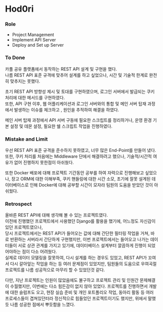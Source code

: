 # Hod0ri
### Role
- Project Management
- Implement API Server
- Deploy and Set up Server
### To Done
카풀 공유 플랫폼에서 동작하는 REST API 설계 및 구현을 했다.  
나름 REST API 표준 규격에 맞추어 설계를 하고 싶었으나, 시간 및 기술적 한계로 완전히 맞추지는 못했다.  

초기 REST API 방향성 제시 및 토대를 구현하였으며, 로그인 서버에서 발급되는 쿠키 처리에 대한 메서드를 구현하였다.  
또한, API 구현 이후, 웹 어플리케이션과 로그인 서버와의 통합 및 메인 서버 탑재 과정에서 발생하는 이슈를 체크하고 , 원인을 추적하여 해결을 하였다.  

메인 서버 탑재 과정에서 API 서버 구동에 필요한 스크립트를 정리하거나, 운영 환경 기본 설정 및 데몬 설정, 필요한 쉘 스크립트 작업을 진행하였다.

### Mistake and Limit
우선 REST API 표준 규격을 준수하지 못하였고, 너무 많은 End-Point를 만들어 냈다.  
또한, 쿠키 처리를 처음에는 Middleware 단에서 해결하려고 했으나, 기술적/시간적 여유가 없어 진행하지 못한점이 아쉬웠다.  

또한 Docker 배포에 대해 프로젝트 기간동안 공부를 하여 자력으로 진행해보고 싶었으나, 장고 ORM에 대한 이해부족, 쿠키 핸들링에 대한 시간 소모, 초기에 잘못 설계된 데이터베이스로 인해 Docker에 대해 공부할 시간이 모자라 팀원의 도움을 받았던 것이 아쉬웠다.

### Retrospect
올바른 REST API에 대해 생각해 볼 수 있는 프로젝트였다.  
이전에 진행했던 프로젝트에서 사용했던 Django를 활용을 했기에, 어느정도 자신감이 있던 프로젝트였으나,  
당시 프로젝트에서는 REST API가 들어오는 값에 대해 간단한 필터링 작업을 거쳐, 바로 반환하는 서버라서 간단하게 구현했지만, 이번 프로젝트에서는 들어오고 나가는 데이터들이 서로 상관 관계를 가지고 있기에, 데이터베이스 설계부터 깔끔하게 진행이 되었어야하는 점이 다소 어려웠다.  
실제로 데이터 모델링을 잘못하여, 다시 설계를 하는 경우도 있었고, REST API가 꼬여서 다시 갈아엎는 작업을 하는 등 여러 문제점이 있었지만, 팀원들의 도움으로 우여곡절 프로젝트를 나름 성공적으로 마무리 할 수 있었던것 같다.  

다만, 지난 프로젝트는 인원이 많았음에도 불구하고 프로젝트 관리 및 인원간 문제해결이 수월했지만, 이번에는 다소 힘든감이 없지 않아 있었다. 프로젝트를 진행하면서 개발에 대한 슬럼프도 오고, 현장 실습 준비 및 개인 포트폴리오 작업, 동아리 활동 등 여러 프로세스들이 겹쳐있던터라 정신적으로 힘들었던 프로젝트이기도 했지만, 위에서 말했듯 나름 성공한 점에서 뿌듯함을 느꼈다.